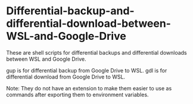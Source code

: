 # Differential-backup-and-differential-download-between-WSL-and-Google-Drive
These are shell scripts for differential backups and differential downloads between WSL and Google Drive.

gup is for differential backup from Google Drive to WSL.
gdl is for differential download from Google Drive to WSL.

Note: They do not have an extension to make them easier to use as commands after exporting them to environment variables.
